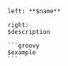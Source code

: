 `````columns {left: {align: "right", width: 120}, border: true}
left: **$name**

right:
$description

```groovy
$example
```

`````